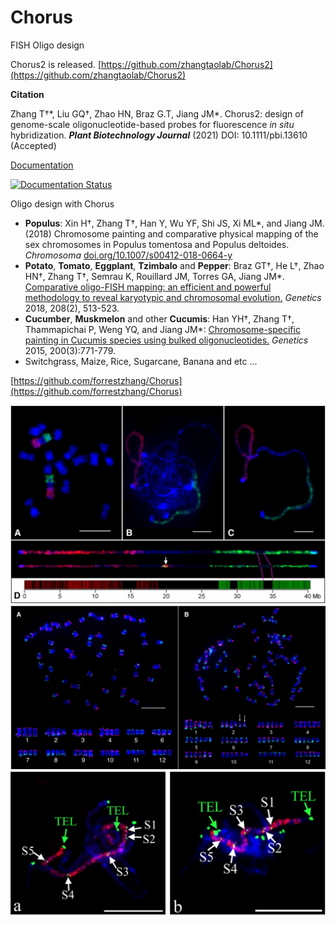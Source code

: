 # Chorus
FISH Oligo design

Chorus2 is released. [https://github.com/zhangtaolab/Chorus2](https://github.com/zhangtaolab/Chorus2)

**Citation**

Zhang T†*, Liu GQ†, Zhao HN, Braz G.T, Jiang JM\*. Chorus2: design of genome-scale oligonucleotide-based probes for fluorescence *in situ* hybridization. ***Plant Biotechnology Journal*** (2021) DOI: 10.1111/pbi.13610 (Accepted)


[Documentation](http://chorus.readthedocs.io/en/latest/)

[![Documentation Status](https://readthedocs.org/projects/chorus/badge/?version=master)](http://chorus.readthedocs.io/en/master/?badge=master)

Oligo design with Chorus
- **Populus**: Xin H†, Zhang T†, Han Y, Wu YF, Shi JS, Xi ML*, and Jiang JM. (2018)  Chromosome painting and comparative physical mapping of the sex chromosomes in Populus tomentosa and Populus deltoides. _Chromosoma_  [doi.org/10.1007/s00412-018-0664-y](https://link.springer.com/article/10.1007/s00412-018-0664-y)
- **Potato**, **Tomato**, **Eggplant**, **Tzimbalo** and **Pepper**: Braz GT†, He L†, Zhao HN†, Zhang T†, Semrau K, Rouillard JM, Torres GA, Jiang JM*. [Comparative oligo-FISH mapping: an efficient and powerful methodology to reveal karyotypic and chromosomal evolution.](http://www.genetics.org/content/208/2/513.full.pdf) _Genetics_ 2018, 208(2), 513-523.
- **Cucumber**, **Muskmelon** and other **Cucumis**: Han YH†, Zhang T†, Thammapichai P, Weng YQ, and Jiang JM*:  [Chromosome-specific painting in Cucumis species using bulked oligonucleotides.](/pdf/2015/Genetics_2015.pdf) _Genetics_ 2015, 200(3):771-779.
- Switchgrass, Maize, Rice, Sugarcane, Banana and etc ...


[https://github.com/forrestzhang/Chorus](https://github.com/forrestzhang/Chorus)

![img](/docs/_static/F2.jpg)
![img](/docs/_static/F1.jpg)
![img](/docs/_static/F3.jpg)
